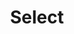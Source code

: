 ---
layout: pattern
categories: [patterns, select]
title: Select
type: [sub-nav-item]
variations: true
permalink: /patterns/select/
overview: A select component allows users to choose one option from a dropdown menu. 
description: |
    A select component allows users to choose one option from a dropdown menu.

    When to use the select box component:
        - More than 15 options. When there are more than 15 choices in a drop-down list it can be hard to navigate with scrolling only. 
        - Limited space. 
        - Use a combo box for presenting options over radio or checkboxes when screen real estate is limited.    
    
usa-link: "https://designsystem.digital.gov/components/select/"
specification: |
    - Onclick/OnTap of down arrow, system displays a list of options. 
    - OnSelect of item, the item shows in the box as the chosen option and the list is closed.
        - the selection replaces any option already in the box
#spec:
dropdown-title: Dropdown label
dropdown-default: '- Select -'
list:
 - value: Option A
 - value: Option B
 - value: Option C

### Paths to view design and code... 
## designimg: can be used to show an image of the design until a coded version can be created. The htmlpath & csspath should be located in the pattens folder. Read more about creating coded components in /docs/creating-patterns 
# designimg: 

htmlpath: patterns/select/select.md
csspath: patterns/select/index.scss
---